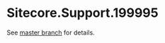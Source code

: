 # Sitecore.Support.199995

See [master branch](https://github.com/sitecoresupport/Sitecore.Support.199995) for details.